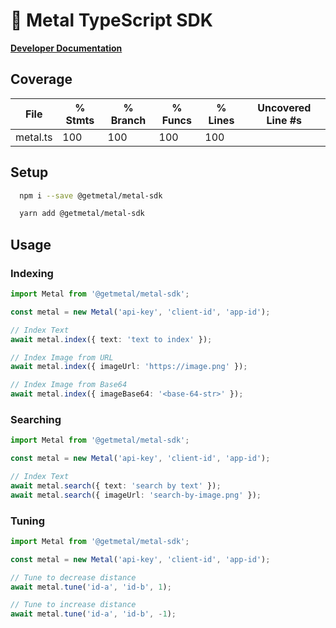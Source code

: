# 🤘 Metal TypeScript SDK

[**Developer Documentation**](https://docs.getmetal.io/sdk-typescript)

## Coverage

| File     | % Stmts | % Branch | % Funcs | % Lines | Uncovered Line #s |
| -------- | ------- | -------- | ------- | ------- | ----------------- |
| metal.ts | 100     | 100      | 100     | 100     |

## Setup

```bash
  npm i --save @getmetal/metal-sdk

  yarn add @getmetal/metal-sdk
```

## Usage

### Indexing

```ts
import Metal from '@getmetal/metal-sdk';

const metal = new Metal('api-key', 'client-id', 'app-id');

// Index Text
await metal.index({ text: 'text to index' });

// Index Image from URL
await metal.index({ imageUrl: 'https://image.png' });

// Index Image from Base64
await metal.index({ imageBase64: '<base-64-str>' });
```

### Searching

```ts
import Metal from '@getmetal/metal-sdk';

const metal = new Metal('api-key', 'client-id', 'app-id');

// Index Text
await metal.search({ text: 'search by text' });
await metal.search({ imageUrl: 'search-by-image.png' });
```

### Tuning

```ts
import Metal from '@getmetal/metal-sdk';

const metal = new Metal('api-key', 'client-id', 'app-id');

// Tune to decrease distance
await metal.tune('id-a', 'id-b', 1);

// Tune to increase distance
await metal.tune('id-a', 'id-b', -1);
```
